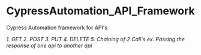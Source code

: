 # CypressAutomation_API_Framework
Cypress Automation framework for API's

_1. GET
2. POST
3. PUT
4. DELETE
5. Chaining of 2 Call's 
   ex. Passing the response of one api to another api_
